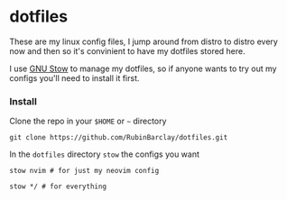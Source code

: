 # dotfiles
These are my linux config files, I jump around from distro to distro every now and then so it's convinient to have my dotfiles stored here.

I use [GNU Stow](https://www.gnu.org/software/stow/) to manage my dotfiles, so if anyone wants to try out my configs you'll need to install it first.

### Install
Clone the repo in your `$HOME` or `~` directory
```
git clone https://github.com/RubinBarclay/dotfiles.git
```

In the `dotfiles` directory `stow` the configs you want
```
stow nvim # for just my neovim config
```
```
stow */ # for everything
```
